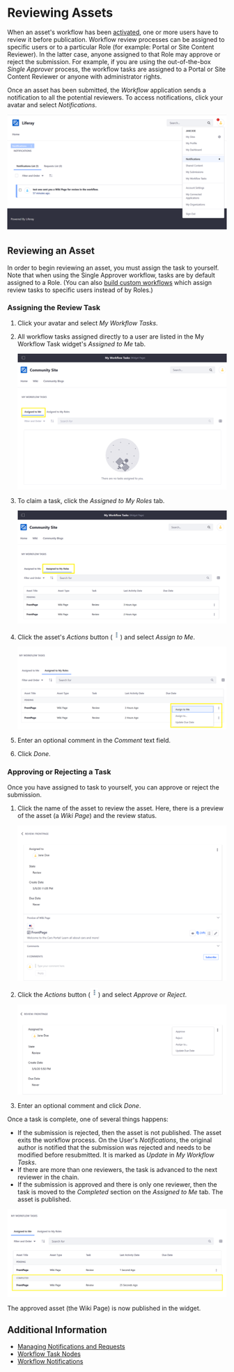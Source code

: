# Reviewing Assets

When an asset's workflow has been [activated](./activating-workflow.md), one or more users have to review it before publication. Workflow review processes can be assigned to specific users or to a particular Role (for example: Portal or Site Content Reviewer). In the latter case, anyone assigned to that Role may approve or reject the submission. For example, if you are using the out-of-the-box _Single Approver_ process, the workflow tasks are assigned to a Portal or Site Content Reviewer or anyone with administrator rights.

Once an asset has been submitted, the _Workflow_ application sends a notification to all the potential reviewers. To access notifications, click your avatar and select _Notifications_.

![Workflow sends a notification an asset is ready for review.](./reviewing-assets/images/01.png)

## Reviewing an Asset

In order to begin reviewing an asset, you must assign the task to yourself. Note that when using the Single Approver workflow, tasks are by default assigned to a Role. (You can also [build custom workflows](./building-workflows.md) which assign review tasks to specific users instead of by Roles.)

### Assigning the Review Task

1. Click your avatar and select _My Workflow Tasks_.
1. All workflow tasks assigned directly to a user are listed in the My Workflow Task widget's _Assigned to Me_ tab.

    ![The assets assigned to a user are listed in Assigned to Me.](./reviewing-assets/images/02.png)

1. To claim a task, click the _Assigned to My Roles_ tab.

    ![The Assets assigned to Roles are listed in each associated user's Assigned to My Roles tab.](./reviewing-assets/images/03.png)

1. Click the asset's _Actions_ button (![Actions](../../../images/icon-actions.png)) and select _Assign to Me_.

    ![Assign the task to self.](./reviewing-assets/images/04.png)

1. Enter an optional comment in the _Comment_ text field.
1. Click _Done_.

### Approving or Rejecting a Task

Once you have assigned to task to yourself, you can approve or reject the submission.

1. Click the name of the asset to review the asset. Here, there is a preview of the asset (a _Wiki Page_) and the review status.

    ![Review the asset.](./reviewing-assets/images/05.png)

1. Click the _Actions_ button (![Actions](../../../images/icon-actions.png)) and select _Approve_ or _Reject_.

    ![Approve or reject the asset.](./reviewing-assets/images/06.png)

1. Enter an optional comment and click _Done_.

Once a task is complete, one of several things happens:

-   If the submission is rejected, then the asset is not published. The asset exits the workflow process. On the User's _Notifications_, the original author is notified that the submission was rejected and needs to be modified before resubmitted. It is marked as _Update_ in _My Workflow Tasks_.
-   If there are more than one reviewers, the task is advanced to the next reviewer in the chain.
-   If the submission is approved and there is only one reviewer, then the task is moved to the _Completed_ section on the _Assigned to Me_ tab. The asset is published.

![The completed task is in Assigned to Me tab.](./reviewing-assets/images/07.png)

The approved asset (the Wiki Page) is now published in the widget.

## Additional Information

-   [Managing Notifications and Requests](../../../collaboration-and-social/notifications-and-requests/user-guide/managing-notifications-and-requests.md)
-   [Workflow Task Nodes](https://help.liferay.com/hc/articles/360028834732-Workflow-Task-Nodes#assignments)
-   [Workflow Notifications](https://help.liferay.com/hc/articles/360028834772-Workflow-Notifications)
